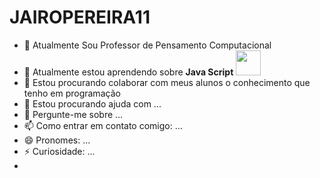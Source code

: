 # JAIROPEREIRA11

- 🔭 Atualmente Sou Professor de Pensamento Computacional 
- 🌱 Atualmente estou aprendendo sobre **Java Script** <img src="https://cdn.jsdelivr.net/gh/devicons/devicon/icons/java/java-original-wordmark.svg" width="40" height="40"/>
- 👯 Estou procurando colaborar com meus alunos o conhecimento que tenho em programação 
- 🤔 Estou procurando ajuda com ...
- 💬 Pergunte-me sobre ...
- 📫 Como entrar em contato comigo: ...
- 😄 Pronomes: ...
- ⚡ Curiosidade: ...
- 
          
